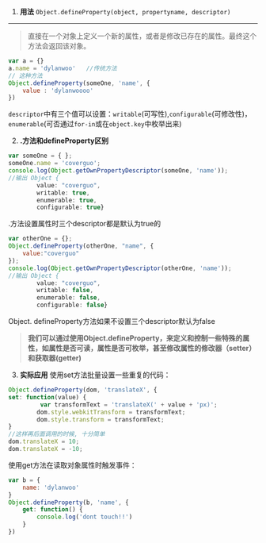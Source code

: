 1. **用法**
`Object.defineProperty(object, propertyname, descriptor)`

* * *

>    直接在一个对象上定义一个新的属性，或者是修改已存在的属性。最终这个方法会返回该对象。
```JavaScript
var a = {}
a.name = 'dylanwoo'   //传统方法
// 这种方法
Object.defineProperty(someOne, 'name', {
    value : 'dylanwoooo'
})
```
`descriptor`中有三个值可以设置：`writable`(可写性),`configurable`(可修改性)，`enumerable`(可否通过`for-in`或在`object.key`中枚举出来)

2. **.方法和defineProperty区别**
```JavaScript
var someOne = { };
someOne.name = 'coverguo';
console.log(Object.getOwnPropertyDescriptor(someOne, 'name'));
//输出 Object {
        value: "coverguo", 
        writable: true, 
        enumerable: true, 
        configurable: true}
```
.方法设置属性时三个descriptor都是默认为true的
```JavaScript
var otherOne = {};
Object.defineProperty(otherOne, "name", {
    value:"coverguo" 
});  
console.log(Object.getOwnPropertyDescriptor(otherOne, 'name'));
//输出 Object {
        value: "coverguo", 
        writable: false, 
        enumerable: false, 
        configurable: false}
```
Object. defineProperty方法如果不设置三个descriptor默认为false
>**我们可以通过使用Object.defineProperty，来定义和控制一些特殊的属性，如属性是否可读，属性是否可枚举，甚至修改属性的修改器（setter）和获取器(getter)**

3. **实际应用**
使用set方法批量设置一些重复的代码：
```JavaScript
Object.defineProperty(dom, 'translateX', {
set: function(value) {
         var transformText = 'translateX(' + value + 'px)';
        dom.style.webkitTransform = transformText;
        dom.style.transform = transformText;
}
//这样再后面调用的时候, 十分简单
dom.translateX = 10;
dom.translateX = -10;
```
使用get方法在读取对象属性时触发事件：
```JavaScript
var b = {
    name: 'dylanwoo'
}
Object.defineProperty(b, 'name', {
    get: function() {
        console.log('dont touch!!')
    }
})
```
